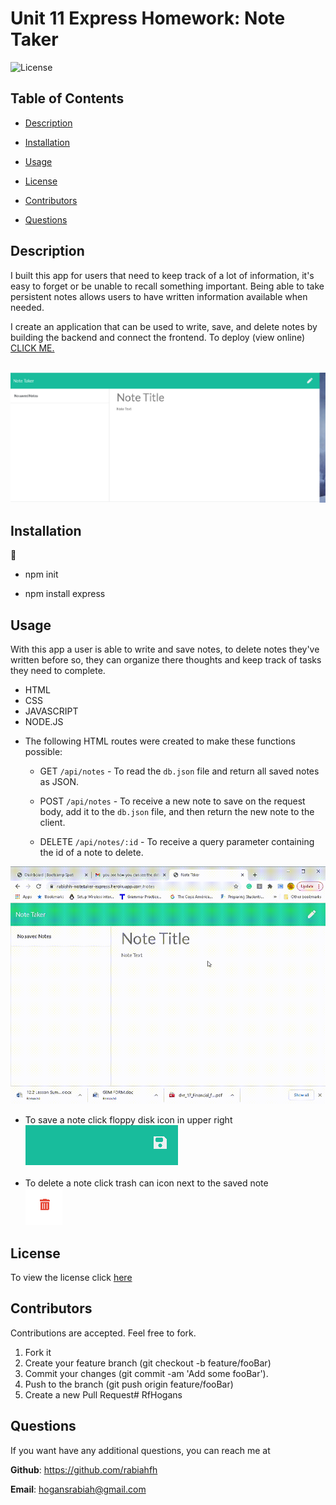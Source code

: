 # Unit 11 Express Homework: Note Taker

 ![License](https://img.shields.io/badge/license-MIT-red) 

  
 ## Table of Contents
  
* [Description](#Description)
  
* [Installation](#Installation)
  
* [Usage](#Usage)
  
* [License](#License)
  
* [Contributors](#Contributors)
  
* [Questions](#Questions)
  
 ## Description 
  
I built this app for users that need to keep track of a lot of information, it's easy to forget or be unable to recall something important. Being able to take persistent notes allows users to have written information available when needed.

 I create an application that can be used to write, save, and delete notes by  building the backend and connect the frontend. To deploy (view online) [CLICK ME.](https://rabiahh-notetaker-express.herokuapp.com/notes)



<br>![photo of my assignment](NTpic1rev.png)


 ## Installation
  
 💾 
  
* npm init
  
* npm install express
    
 ## Usage
 

With this app a user is able to write and save notes, to delete notes they've written before so, they can organize there thoughts and keep track of tasks they need to complete.

- HTML
- CSS
- JAVASCRIPT
- NODE.JS


* The following HTML routes were created to make these functions possible:


  * GET `/api/notes` - To read the `db.json` file and return all saved notes as JSON.

  * POST `/api/notes` - To receive a new note to save on the request body, add it to the `db.json` file, and then return the new note to the client.

  * DELETE `/api/notes/:id` - To receive a query parameter containing the id of a note to delete. 
  
 ![Demo](NTdemo.gif) 
* To save a note click floppy disk icon in upper right
<br>  ![save](NTsavepic.PNG)

 * To delete a note click trash can icon next to the saved note 
 <br>  ![delete](NTdeletepic.PNG)

 ## License
 To view the license click [here](https://choosealicense.com/licenses/mit/)

  
 ## Contributors
  
 Contributions are accepted. Feel free to fork.
1. Fork it
2. Create your feature branch (git checkout -b feature/fooBar)
3. Commit your changes (git commit -am 'Add some fooBar').
4. Push to the branch (git push origin feature/fooBar)
5. Create a new Pull Request# RfHogans

  
  
 ## Questions
  
 If you want have any additional questions, you can reach me at
  
 **Github**: https://github.com/rabiahfh
  
 **Email**: hogansrabiah@gmail.com



